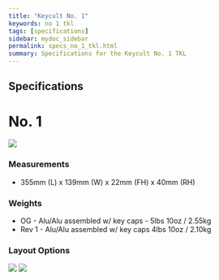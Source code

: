 ```yaml
---
title: "Keycult No. 1"
keywords: no 1 tkl
tags: [specifications]
sidebar: mydoc_sidebar
permalink: specs_no_1_tkl.html
summary: Specifications for the Keycult No. 1 TKL
---
```


## Specifications

# **No. 1**

![](https://cdn.shopify.com/s/files/1/0015/5084/3975/collections/No.1_all_peak_1-1_HR_1088x736.jpg?v=1590176608)

### Measurements
- 355mm (L) x 139mm (W) x 22mm (FH) x 40mm (RH)

### Weights
- OG - Alu/Alu assembled w/ key caps - 5lbs 10oz / 2.55kg 
- Rev 1 - Alu/Alu assembled w/ key caps 4lbs 10oz / 2.10kg

### Layout Options

![](https://cdn.shopify.com/s/files/1/0015/5084/3975/products/wt80-a_solderable_1696x1152.png?v=1590349316)
![](https://cdn.shopify.com/s/files/1/0015/5084/3975/products/wt80-bc_hotswap_1696x1152.png?v=1590349316)
